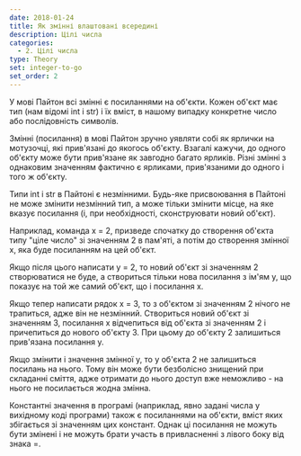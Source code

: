 ```yaml
---
date: 2018-01-24
title: Як змінні влаштовані всередині
description: Цілі числа
categories:
  - 2. Цілі числа
type: Theory
set: integer-to-go
set_order: 2
---
```


У мові Пайтон всі змінні є посиланнями на об'єкти. Кожен об'єкт має тип (нам відомі int і str) і їх вміст, в нашому випадку конкретне число або послідовність символів.

Змінні (посилання) в мові Пайтон зручно уявляти собі як ярлички на мотузочці, які прив'язані до якогось об'єкту. Взагалі кажучи, до одного об'єкту може бути прив'язане як завгодно багато ярликів. Різні змінні з однаковим значенням фактично є ярликами, прив'язаними до одного і того ж об'єкту.

Типи int і str в Пайтоні є незмінними. Будь-яке присвоювання в Пайтоні не може змінити незмінний тип, а може тільки змінити місце, на яке вказує посилання (і, при необхідності, сконструювати новий об'єкт).

Наприклад, команда x = 2, призведе спочатку до створення об'єкта типу "ціле число" зі значенням 2 в пам'яті, а потім до створення змінної x, яка буде посиланням на цей об'єкт.

Якщо після цього написати y = 2, то новий об'єкт зі значенням 2 створюватися не буде, а створиться тільки нова посилання з ім'ям y, що показує на той же самий об'єкт, що і посилання x.

Якщо тепер написати рядок x = 3, то з об'єктом зі значенням 2 нічого не трапиться, адже він не незмінний. Створиться новий об'єкт зі значенням 3, посилання x відчепиться від об'єкта зі значенням 2 і причепиться до нового об'єкту 3. При цьому до об'єкту 2 залишиться прив'язана посилання y.

Якщо змінити і значення змінної y, то у об'єкта 2 не залишиться посилань на нього. Тому він може бути безболісно знищений при складанні сміття, адже отримати до нього доступ вже неможливо - на нього не посилається жодна змінна.

Константні значення в програмі (наприклад, явно задані числа у вихідному коді програми) також є посиланнями на об'єкти, вміст яких збігається зі значенням цих констант. Однак ці посилання не можуть бути змінені і не можуть брати участь в привласненні з лівого боку від знака =.